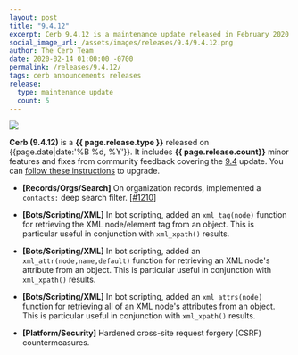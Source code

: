 ```yaml
---
layout: post
title: "9.4.12"
excerpt: Cerb 9.4.12 is a maintenance update released in February 2020 with 2 minor features and fixes from community feedback.
social_image_url: /assets/images/releases/9.4/9.4.12.png
author: The Cerb Team
date: 2020-02-14 01:00:00 -0700
permalink: /releases/9.4.12/
tags: cerb announcements releases
release:
  type: maintenance update
  count: 5
---
```


<div class="cerb-screenshot">
<img src="{{page.social_image_url}}" class="screenshot">
</div>

**Cerb (9.4.12)** is a **{{ page.release.type }}** released on {{page.date|date:'%B %d, %Y'}}. It includes **{{ page.release.count}}** minor features and fixes from community feedback covering the [9.4](/releases/9.4/) update.  You can [follow these instructions](/docs/upgrading/) to upgrade.

* **[Records/Orgs/Search]** On organization records, implemented a `contacts:` deep search filter. [[#1210](https://github.com/jstanden/cerb/issues/1210)]

* **[Bots/Scripting/XML]** In bot scripting, added an `xml_tag(node)` function for retrieving the XML node/element tag from an object. This is particular useful in conjunction with `xml_xpath()` results.

* **[Bots/Scripting/XML]** In bot scripting, added an `xml_attr(node,name,default)` function for retrieving an XML node's attribute from an object. This is particular useful in conjunction with `xml_xpath()` results.

* **[Bots/Scripting/XML]** In bot scripting, added an `xml_attrs(node)` function for retrieving all of an XML node's attributes from an object. This is particular useful in conjunction with `xml_xpath()` results.

* **[Platform/Security]** Hardened cross-site request forgery (CSRF) countermeasures.

